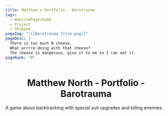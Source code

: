 ```yaml
---
title: Matthew's Portfolio - Barotrauma
tags:
  - WebsitePage/Game
  - Project
  - Shipped
pageImg: "![[Barotrauma Title.png]]"
pageDesc: |-
  There is too much B cheese. 
  What arrrre doing with that cheese?
  The cheese is dangerous, give it to me so I can eat it.
pageRank: "8"
---
```

# <center>Matthew North - Portfolio - Barotrauma</center>
A game about backtracking with special suit upgrades and killing enemies.